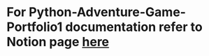 #  For Python-Adventure-Game-Portfolio1 documentation refer to Notion page [here]( https://handy-radar-0ff.notion.site/Python-Catacomb-Game-9c982eddda93442c94035e7ccd5b27cf)
